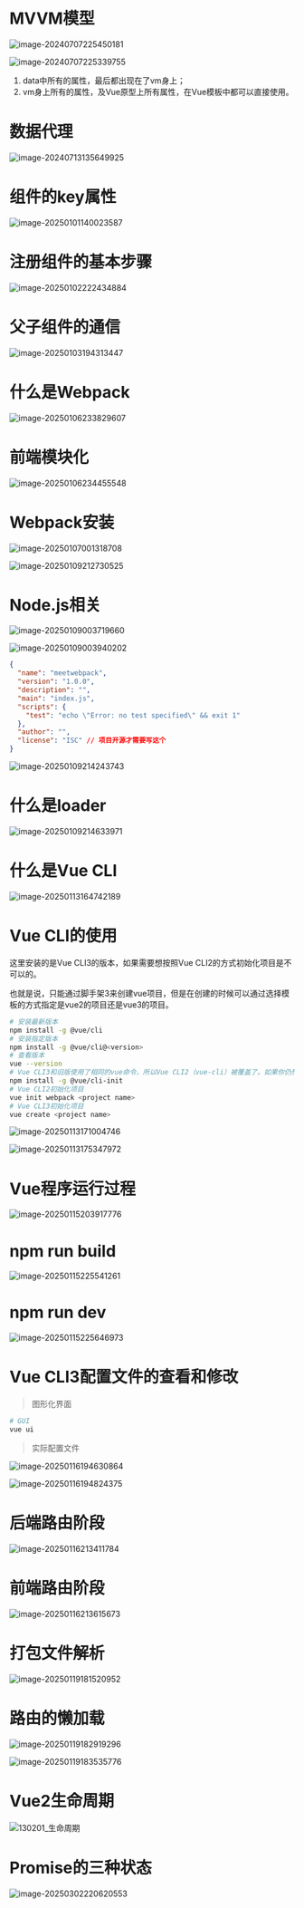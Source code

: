 # MVVM模型

![image-20240707225450181](./assets/image-20240707225450181.png)

![image-20240707225339755](./assets/image-20240707225339755.png)

1. data中所有的属性，最后都出现在了vm身上；
2. vm身上所有的属性，及Vue原型上所有属性，在Vue模板中都可以直接使用。

# 数据代理

![image-20240713135649925](./assets/image-20240713135649925.png)

# 组件的key属性

![image-20250101140023587](./assets/image-20250101140023587.png)

# 注册组件的基本步骤

![image-20250102222434884](./assets/image-20250102222434884.png)

# 父子组件的通信

![image-20250103194313447](./assets/image-20250103194313447.png)

# 什么是Webpack

![image-20250106233829607](./assets/image-20250106233829607.png)

# 前端模块化

![image-20250106234455548](./assets/image-20250106234455548.png)      

# Webpack安装

![image-20250107001318708](./assets/image-20250107001318708.png)

![image-20250109212730525](./assets/image-20250109212730525.png)

# Node.js相关

![image-20250109003719660](./assets/image-20250109003719660.png)

![image-20250109003940202](./assets/image-20250109003940202.png)

```json
{
  "name": "meetwebpack",
  "version": "1.0.0",
  "description": "",
  "main": "index.js",
  "scripts": {
    "test": "echo \"Error: no test specified\" && exit 1"
  },
  "author": "",
  "license": "ISC" // 项目开源才需要写这个
}
```

![image-20250109214243743](./assets/image-20250109214243743.png)

# 什么是loader

![image-20250109214633971](./assets/image-20250109214633971.png)

# 什么是Vue CLI

![image-20250113164742189](./assets/image-20250113164742189.png)

# Vue CLI的使用

这里安装的是Vue CLI3的版本，如果需要想按照Vue CLI2的方式初始化项目是不可以的。

也就是说，只能通过脚手架3来创建vue项目，但是在创建的时候可以通过选择模板的方式指定是vue2的项目还是vue3的项目。

```bash
# 安装最新版本
npm install -g @vue/cli
# 安装指定版本
npm install -g @vue/cli@<version>
# 查看版本
vue --version
# Vue CLI3和旧版使用了相同的vue命令，所以Vue CLI2（vue-cli）被覆盖了。如果你仍然需要使用旧版本的vue init功能，你可以全局安装一个桥接工具
npm install -g @vue/cli-init
# Vue CLI2初始化项目
vue init webpack <project name>
# Vue CLI3初始化项目
vue create <project name>
```

![image-20250113171004746](./assets/image-20250113171004746.png)

![image-20250113175347972](./assets/image-20250113175347972.png)

# Vue程序运行过程

![image-20250115203917776](./assets/image-20250115203917776.png)

# npm run build

![image-20250115225541261](./assets/image-20250115225541261.png)

# npm run dev

![image-20250115225646973](./assets/image-20250115225646973.png)

# Vue CLI3配置文件的查看和修改

> 图形化界面

```bash
# GUI
vue ui
```

> 实际配置文件

![image-20250116194630864](./assets/image-20250116194630864.png)

![image-20250116194824375](./assets/image-20250116194824375.png)

# 后端路由阶段

![image-20250116213411784](./assets/image-20250116213411784.png)

# 前端路由阶段

![image-20250116213615673](./assets/image-20250116213615673.png)

# 打包文件解析

![image-20250119181520952](./assets/image-20250119181520952.png)

# 路由的懒加载

![image-20250119182919296](./assets/image-20250119182919296.png)

![image-20250119183535776](./assets/image-20250119183535776.png)

# Vue2生命周期

![130201_生命周期](./assets/生命周期.png)

# Promise的三种状态

![image-20250302220620553](./assets/image-20250302220620553.png)

